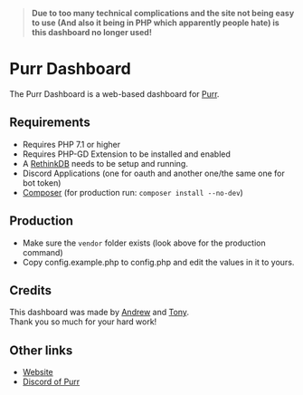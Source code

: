 > **Due to too many technical complications and the site not being easy to use (And also it being in PHP which apparently people hate) 
is this dashboard no longer used!**

# Purr Dashboard
The Purr Dashboard is a web-based dashboard for [Purr](https://github.com/Andre601/NekoBot).

## Requirements
- Requires PHP 7.1 or higher
- Requires PHP-GD Extension to be installed and enabled
- A [RethinkDB](https://rethinkdb.com) needs to be setup and running.
- Discord Applications (one for oauth and another one/the same one for bot token)
- [Composer](https://getcomposer.org/) (for production run: `composer install --no-dev`)

## Production
- Make sure the `vendor` folder exists (look above for the production command)  
- Copy config.example.php to config.php and edit the values in it to yours.

## Credits
This dashboard was made by [Andrew](https://github.com/xXAndrew28Xx) and [Tony](https://github.com/TonyMaster21).  
Thank you so much for your hard work!

## Other links
- [Website](https://purrbot.site)
- [Discord of Purr](https://discord.gg/NB7AFqn)
